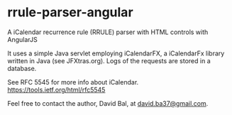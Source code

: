 # rrule-parser-angular

A iCalendar recurrence rule (RRULE) parser with HTML controls with AngularJS

It uses a simple Java servlet employing iCalendarFX, a iCalendarFx library written in Java (see JFXtras.org).  Logs of the requests are stored in a database.

See RFC 5545 for more info about iCalendar.
https://tools.ietf.org/html/rfc5545

Feel free to contact the author, David Bal, at david.ba37@gmail.com.